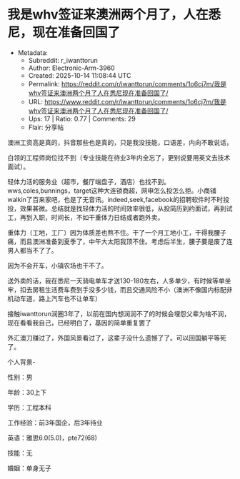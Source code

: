 # 我是whv签证来澳洲两个月了，人在悉尼，现在准备回国了

- Metadata:
  - Subreddit: r_iwanttorun
  - Author: Electronic-Arm-3960
  - Created: 2025-10-14 11:08:44 UTC
  - Permalink: https://reddit.com/r/iwanttorun/comments/1o6cj7m/我是whv签证来澳洲两个月了人在悉尼现在准备回国了/
  - URL: https://www.reddit.com/r/iwanttorun/comments/1o6cj7m/我是whv签证来澳洲两个月了人在悉尼现在准备回国了/
  - Ups: 17 | Ratio: 0.77 | Comments: 29
  - Flair: 分享帖


澳洲工资高是真的，抖音那些也是真的，只是我没技能，口语差，内向不敢说话，

白领的工程师岗位找不到（专业技能在待业3年内全忘了，更别说要用英文去技术面试）。

轻体力活的服务业（超市，餐厅端盘子，酒店）也找不到。wws,coles,bunnings，target这种大连锁商超，网申怎么投怎么拒。小商铺walkin了百来家吧，也是了无音讯。indeed,seek,facebook的招聘软件时不时投投，效果甚微。总结就是找轻体力活的时间效率很低，从投简历到约面试，再到试工，再到入职，时间长，不如干重体力日结或者跑外卖。

重体力（工地，工厂）因为体质差也熬不住。干了一个月工地小工，干得我腰子痛，而且澳洲准备到夏季了，中午大太阳我顶不住。考虑后半生，腰子要是废了连男人都当不了了。

因为不会开车，小镇农场也干不了。

送外卖的话，我在悉尼一天骑电单车才送130-180左右，人多单少，有时候等单坐牢，扣去房租生活费车费到手没多少钱，而且交通风险不小（澳洲不像国内标配非机动车道，路上汽车也不让单车）

接触iwanttorun润圈3年了，以前在国内想润润不了的时候会埋怨父辈为啥不润，现在看看我自己，已经明白了，基因的简单重复罢了

外汇澳刀赚过了，外国风景看过了，这辈子没什么遗憾了了。可以回国躺平等死了。

个人背景-

性别：男

年龄：30上下

学历：工程本科

工作经验：前3年国企，后3年待业

英语：雅思6.0(5.0)，pte72(68)

技能：无

婚姻：单身无子

